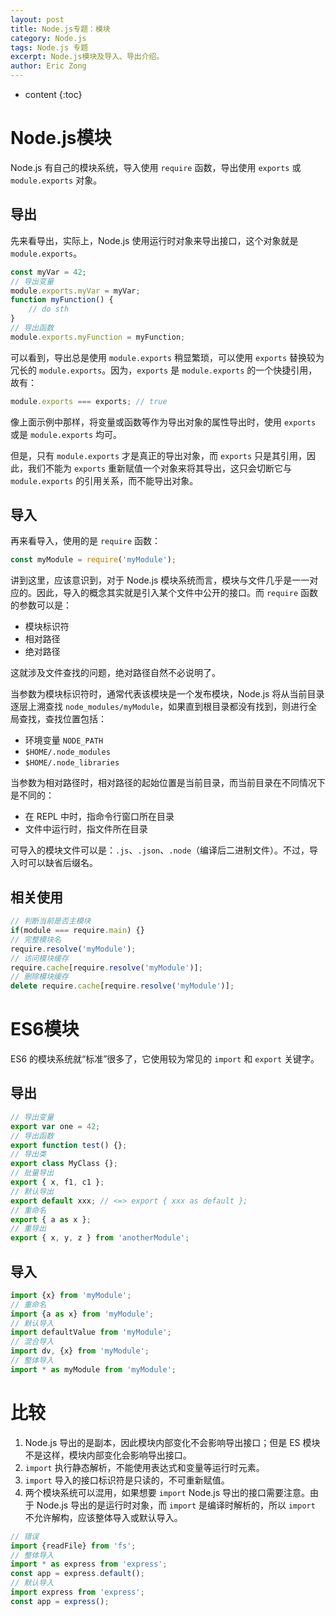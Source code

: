 ```yaml
---
layout: post
title: Node.js专题：模块
category: Node.js
tags: Node.js 专题
excerpt: Node.js模块及导入、导出介绍。
author: Eric Zong
---
```


* content
{:toc}
# Node.js模块

Node.js 有自己的模块系统，导入使用 `require` 函数，导出使用 `exports` 或 `module.exports` 对象。

## 导出

先来看导出，实际上，Node.js 使用运行时对象来导出接口，这个对象就是 `module.exports`。

```js
const myVar = 42;
// 导出变量
module.exports.myVar = myVar;
function myFunction() {
    // do sth
}
// 导出函数
module.exports.myFunction = myFunction;
```

可以看到，导出总是使用 `module.exports` 稍显繁琐，可以使用 `exports` 替换较为冗长的 `module.exports`。因为，`exports` 是 `module.exports` 的一个快捷引用，故有：

```js
module.exports === exports; // true
```

像上面示例中那样，将变量或函数等作为导出对象的属性导出时，使用 `exports` 或是 `module.exports` 均可。

但是，只有 `module.exports` 才是真正的导出对象，而 `exports` 只是其引用，因此，我们不能为 `exports` 重新赋值一个对象来将其导出，这只会切断它与 `module.exports` 的引用关系，而不能导出对象。

## 导入

再来看导入，使用的是 `require` 函数：

```js
const myModule = require('myModule');
```

讲到这里，应该意识到，对于 Node.js 模块系统而言，模块与文件几乎是一一对应的。因此，导入的概念其实就是引入某个文件中公开的接口。而 `require` 函数的参数可以是：

* 模块标识符
* 相对路径
* 绝对路径

这就涉及文件查找的问题，绝对路径自然不必说明了。

当参数为模块标识符时，通常代表该模块是一个发布模块，Node.js 将从当前目录逐层上溯查找 `node_modules/myModule`，如果直到根目录都没有找到，则进行全局查找，查找位置包括：

* 环境变量 `NODE_PATH`
* `$HOME/.node_modules`
* `$HOME/.node_libraries`

当参数为相对路径时，相对路径的起始位置是当前目录，而当前目录在不同情况下是不同的：

* 在 REPL 中时，指命令行窗口所在目录
* 文件中运行时，指文件所在目录

可导入的模块文件可以是：`.js`、`.json`、`.node`（编译后二进制文件）。不过，导入时可以缺省后缀名。

## 相关使用

```js
// 判断当前是否主模块
if(module === require.main) {}
// 完整模块名
require.resolve('myModule');
// 访问模块缓存
require.cache[require.resolve('myModule')];
// 删除模块缓存
delete require.cache[require.resolve('myModule')];
```

# ES6模块

ES6 的模块系统就“标准”很多了，它使用较为常见的 `import` 和 `export` 关键字。

## 导出

```js
// 导出变量
export var one = 42;
// 导出函数
export function test() {};
// 导出类
export class MyClass {};
// 批量导出
export { x, f1, c1 };
// 默认导出
export default xxx; // <=> export { xxx as default };
// 重命名
export { a as x };
// 重导出
export { x, y, z } from 'anotherModule';
```

## 导入

```js
import {x} from 'myModule';
// 重命名
import {a as x} from 'myModule';
// 默认导入
import defaultValue from 'myModule';
// 混合导入
import dv, {x} from 'myModule';
// 整体导入
import * as myModule from 'myModule';
```

# 比较

1. Node.js 导出的是副本，因此模块内部变化不会影响导出接口；但是 ES 模块不是这样，模块内部变化会影响导出接口。
2. `import` 执行静态解析，不能使用表达式和变量等运行时元素。
3. `import` 导入的接口标识符是只读的，不可重新赋值。
4. 两个模块系统可以混用，如果想要 `import` Node.js 导出的接口需要注意。由于 Node.js 导出的是运行时对象，而 `import` 是编译时解析的，所以 `import` 不允许解构，应该整体导入或默认导入。

```js
// 错误
import {readFile} from 'fs';
// 整体导入
import * as express from 'express';
const app = express.default();
// 默认导入
import express from 'express';
const app = express();
```